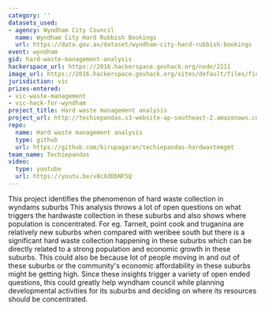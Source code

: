 ```yaml
---
category: ''
datasets_used:
- agency: Wyndham City Council
  name: Wyndham City Hard Rubbish Bookings
  url: https://data.gov.au/dataset/wyndham-city-hard-rubbish-bookings
event: wyndham
gid: hard-waste-management-analysis
hackerspace_url: https://2016.hackerspace.govhack.org/node/2211
image_url: https://2016.hackerspace.govhack.org/sites/default/files/field/image/Screen%20Shot%202016-07-31%20at%203.57.10%20PM.png
jurisdiction: vic
prizes-entered:
- vic-waste-management
- vic-hack-for-wyndham
project_title: Hard waste management analysis
project_url: http://techiepandas.s3-website-ap-southeast-2.amazonaws.com/
repo:
  name: Hard waste management analysis
  type: github
  url: https://github.com/kirupagaran/techiepandas-hardwastemgmt
team_name: Techiepandas
video:
  type: youtube
  url: https://youtu.be/v8cXdDbNF5Q
---
```


This project identifies the phenomenon of hard waste collection in wyndams suburbs
This analysis throws a lot of open questions on what triggers the hardwaste collection in these suburbs and also shows where population is concentrated.
For eg. Tarneit, point cook and truganina are relatively new suburbs when compared with weribee south but there is a significant hard waste collection happening in these suburbs which can be directly related to a strong population and economic growth in these suburbs.
This could also be because lot of people moving in and out of these suburbs or the community's economic affordability in these suburbs might be getting high.
Since these insights trigger a variety of open ended questions, this could greatly help wyndham council while planning developmental activities for its suburbs and deciding on where its resources should be concentrated.